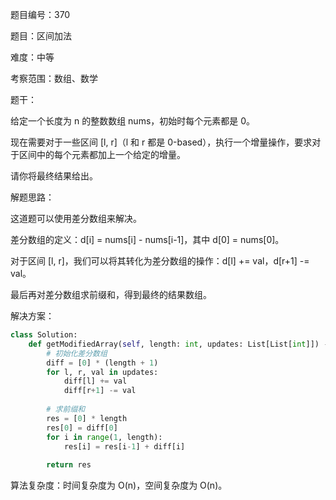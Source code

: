 题目编号：370

题目：区间加法

难度：中等

考察范围：数组、数学

题干：

给定一个长度为 n 的整数数组 nums，初始时每个元素都是 0。

现在需要对于一些区间 [l, r]（l 和 r 都是 0-based），执行一个增量操作，要求对于区间中的每个元素都加上一个给定的增量。

请你将最终结果给出。

解题思路：

这道题可以使用差分数组来解决。

差分数组的定义：d[i] = nums[i] - nums[i-1]，其中 d[0] = nums[0]。

对于区间 [l, r]，我们可以将其转化为差分数组的操作：d[l] += val，d[r+1] -= val。

最后再对差分数组求前缀和，得到最终的结果数组。

解决方案：

```python
class Solution:
    def getModifiedArray(self, length: int, updates: List[List[int]]) -> List[int]:
        # 初始化差分数组
        diff = [0] * (length + 1)
        for l, r, val in updates:
            diff[l] += val
            diff[r+1] -= val
        
        # 求前缀和
        res = [0] * length
        res[0] = diff[0]
        for i in range(1, length):
            res[i] = res[i-1] + diff[i]
        
        return res
```

算法复杂度：时间复杂度为 O(n)，空间复杂度为 O(n)。